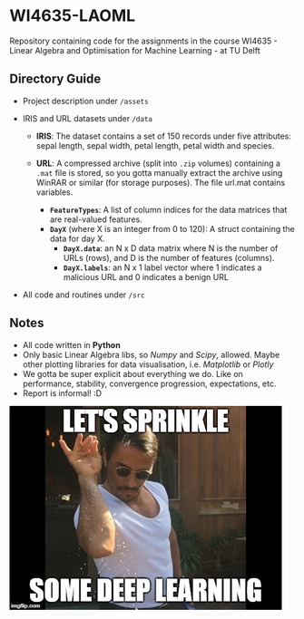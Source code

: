 # WI4635-LAOML
Repository containing code for the assignments in the course WI4635 - Linear Algebra and Optimisation for Machine Learning - at TU Delft

## Directory Guide
- Project description under `/assets`
- IRIS and URL datasets under `/data`
    - **IRIS**: The dataset contains a set of 150 records under five attributes: sepal length, sepal width, petal length, petal width and species.

    - **URL**: A compressed archive (split into `.zip` volumes) containing a `.mat` file is stored, so you gotta manually extract the archive using WinRAR or similar (for storage purposes). The file url.mat contains variables.

        - **`FeatureTypes`**: A list of column indices for the data matrices that are real-valued features.
        - **`DayX`** (where X is an integer from 0 to 120): A struct containing the data for day X.
            - **`DayX.data`**: an N x D data matrix where N is the number of URLs (rows), and D is the number of features (columns).
            - **`DayX.labels`**: an N x 1 label vector where 1 indicates a malicious URL and 0 indicates a benign URL

- All code and routines under `/src`

## Notes
- All code written in **Python**
- Only basic Linear Algebra libs, so *Numpy* and *Scipy*, allowed. Maybe other plotting libraries for data visualisation, i.e. *Matplotlib* or *Plotly*
- We gotta be super explicit about everything we do. Like on performance, stability, convergence progression, expectations, etc.
- Report is informal! :D



![Deep Learning lolxd](/assets/meme_deep_learning.jpg)
